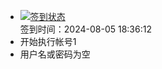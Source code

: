- [![签到状态](https://github.com/womade/Cloud189-Actions/actions/workflows/main.yml/badge.svg?branch=main)](https://github.com/womade/Cloud189-Actions/actions/workflows/main.yml) <br> 签到时间：2024-08-05 18:36:12
- 开始执行帐号1
- 用户名或密码为空
